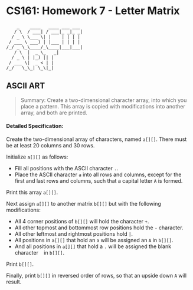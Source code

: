 CS161: Homework 7 - Letter Matrix
======

```
    _    ____   ____ ___ ___
   / \  / ___| / ___|_ _|_ _|
  / _ \ \___ \| |    | | | |
 / ___ \ ___) | |___ | | | |
/_/ _ \_\____/_\____|___|___|
   / \  |  _ \_   _|         
  / _ \ | |_) || |           
 / ___ \|  _ < | |           
/_/   \_\_| \_\|_|
```

ASCII ART
--------
>Summary: Create a two-dimensional character array, into which you place a pattern. This array is copied with modifications into another array, and both are printed.

#### Detailed Specification:
Create the two-dimensional array of characters, named `a[][]`. There must be at least 20 columns and 30 rows.

Initialize `a[][]` as follows:
* Fill all positions with the ASCII character `.`.
* Place the ASCII character `a` into all rows and columns, except for the first and last rows and columns, such that a capital letter `A` is formed.

Print this array `a[][]`.

Next assign `a[][]` to another matrix `b[][]` but with the following modifications:
* All 4 corner positions of `b[][]` will hold the character `+`.
* All other topmost and bottommost row positions hold the `-` character.
* All other leftmost and rightmost positions hold `|`.
* All positions in `a[][]` that hold an `a` will be assigned an `A` in `b[][]`.
* And all positions in `a[][]` that hold a `.` will be assigned the blank character ` ` in `b[][]`.

Print `b[][]`.

Finally, print `b[][]` in reversed order of rows, so that an upside down `A` will result.
